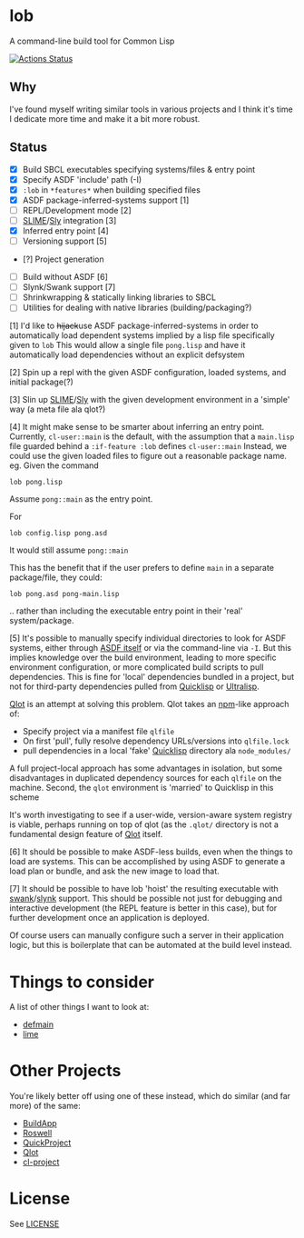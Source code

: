 # lob

A command-line build tool for Common Lisp

[![Actions Status](https://github.com/Zulu-Inuoe/lob/workflows/ci/badge.svg)](https://github.com/Zulu-Inuoe/lob/actions)

## Why

I've found myself writing similar tools in various projects and I think it's time I dedicate more time and make it a bit more robust.

## Status

- [x] Build SBCL executables specifying systems/files & entry point
- [x] Specify ASDF 'include' path (-I)
- [x] `:lob` in `*features*` when building specified files
- [x] ASDF package-inferred-systems support [1]
- [ ] REPL/Development mode [2]
- [ ] [SLIME][SLIME]/[Sly][Sly] integration [3]
- [x] Inferred entry point [4]
- [ ] Versioning support [5]
- [?] Project generation
- [ ] Build without ASDF [6]
- [ ] Slynk/Swank support [7]
- [ ] Shrinkwrapping & statically linking libraries to SBCL
- [ ] Utilities for dealing with native libraries (building/packaging?)

[1] I'd like to ~~hijack~~use ASDF package-inferred-systems in order to automatically load dependent systems implied by a lisp file specifically given to `lob`
This would allow a single file `pong.lisp` and have it automatically load dependencies without an explicit defsystem

[2] Spin up a repl with the given ASDF configuration, loaded systems, and initial package(?)

[3] Slin up [SLIME][SLIME]/[Sly][Sly] with the given development environment in a 'simple' way (a meta file ala qlot?)

[4] It might make sense to be smarter about inferring an entry point. Currently, `cl-user::main` is the default, with the assumption that a `main.lisp` file guarded behind a `:if-feature :lob` defines `cl-user::main`
Instead, we could use the given loaded files to figure out a reasonable package name.
eg. Given the command

``` shell
lob pong.lisp
```
Assume `pong::main` as the entry point.

For

``` shell
lob config.lisp pong.asd
```
It would still assume `pong::main`

This has the benefit that if the user prefers to define `main` in a separate package/file, they could:
``` shell
lob pong.asd pong-main.lisp
```
.. rather than including the executable entry point in their 'real' system/package.

[5] It's possible to manually specify individual directories to look for ASDF systems, either through [ASDF itself](https://common-lisp.net/project/asdf/asdf/Configuring-ASDF-to-find-your-systems.html) or via the command-line via `-I`. But this implies knowledge over the build environment, leading to more specific environment configuration, or more complicated build scripts to pull dependencies.
This is fine for 'local' dependencies bundled in a project, but not for third-party dependencies pulled from [Quicklisp][Quicklisp] or [Ultralisp][Ultralisp].

[Qlot][Qlot] is an attempt at solving this problem. Qlot takes an [npm](https://www.npmjs.com/)-like approach of:
* Specify project via a manifest file `qlfile`
* On first 'pull', fully resolve dependency URLs/versions into `qlfile.lock`
* pull dependencies in a local 'fake' [Quicklisp][Quicklisp] directory ala `node_modules/`

A full project-local approach has some advantages in isolation, but some disadvantages in duplicated dependency sources for each `qlfile` on the machine.
Second, the `qlot` environment is 'married' to Quicklisp in this scheme

It's worth investigating to see if a user-wide, version-aware system registry is viable, perhaps running on top of qlot (as the `.qlot/` directory is not a fundamental design feature of [Qlot][Qlot] itself.

[6] It should be possible to make ASDF-less builds, even when the things to load are systems.
This can be accomplished by using ASDF to generate a load plan or bundle, and ask the new image to load that.

[7] It should be possible to have lob 'hoist' the resulting executable with [swank][SLIME]/[slynk][Sly] support.
This should be possible not just for debugging and interactive development (the REPL feature is better in this case), but for further development once an application is deployed.

Of course users can manually configure such a server in their application logic, but this is boilerplate that can be automated at the build level instead.

# Things to consider

A list of other things I want to look at:

- [defmain](https://40ants.com/lisp-project-of-the-day/2020/06/0090-defmain.html)
- [lime](https://40ants.com/lisp-project-of-the-day/2020/06/0092-lime.html)

# Other Projects

You're likely better off using one of these instead, which do similar (and far more) of the same:

* [BuildApp](https://github.com/xach/buildapp)
* [Roswell](https://github.com/roswell/roswell)
* [QuickProject](https://github.com/xach/quickproject)
* [Qlot][Qlot]
* [cl-project](https://github.com/fukamachi/cl-project)

# License
See [LICENSE](LICENSE.txt)

[SLIME]: [https://common-lisp.net/project/slime/]
[Sly]: [https://github.com/joaotavora/sly]
[Quicklisp]: https://www.quicklisp.org/
[Ultralisp]: https://ultralisp.org/
[Qlot]: https://github.com/fukamachi/qlot
